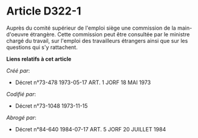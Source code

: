 # Article D322-1

Auprès du comité supérieur de l'emploi siège une commission de la main-d'oeuvre étrangère. Cette commission peut être
consultée par le ministre chargé du travail, sur l'emploi des travailleurs étrangers ainsi que sur les questions qui s'y
rattachent.

**Liens relatifs à cet article**

_Créé par_:

  - Décret n°73-478 1973-05-17 ART. 1 JORF 18 MAI 1973

_Codifié par_:

  - Décret n°73-1048 1973-11-15

_Abrogé par_:

  - Décret n°84-640 1984-07-17 ART. 5 JORF 20 JUILLET 1984
